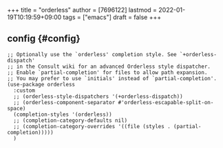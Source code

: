 +++
title = "orderless"
author = [7696122]
lastmod = 2022-01-19T10:19:59+09:00
tags = ["emacs"]
draft = false
+++

## config {#config}

```elisp
;; Optionally use the `orderless' completion style. See `+orderless-dispatch'
;; in the Consult wiki for an advanced Orderless style dispatcher.
;; Enable `partial-completion' for files to allow path expansion.
;; You may prefer to use `initials' instead of `partial-completion'.
(use-package orderless
  :custom
  ;; (orderless-style-dispatchers '(+orderless-dispatch))
  ;; (orderless-component-separator #'orderless-escapable-split-on-space)
  (completion-styles '(orderless))
  ;; (completion-category-defaults nil)
  ;; (completion-category-overrides '((file (styles . (partial-completion)))))
  )
```
